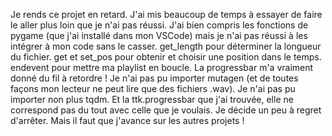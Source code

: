 Je rends ce projet en retard. J'ai mis beaucoup de temps à essayer de faire le aller plus loin que je n'ai pas réussi.
J'ai bien compris les fonctions de pygame (que j'ai installé dans mon VSCode) mais je n'ai pas réussi à les intégrer à mon code sans le casser.
get_length pour déterminer la longueur du fichier.
get et set_pos pour obtenir et choisir une position dans le temps.
endevent pour mettre ma playlist en boucle.
La progressbar m'a vraiment donné du fil à retordre !
Je n'ai pas pu importer mutagen (et de toutes façons mon lecteur ne peut lire que des fichiers .wav).
Je n'ai pas pu importer non plus tqdm.
Et la ttk.progressbar que j'ai trouvée, elle ne correspond pas du tout avec celle que je voulais.
Je décide un peu à regret d'arrêter. Mais il faut que j'avance sur les autres projets !

